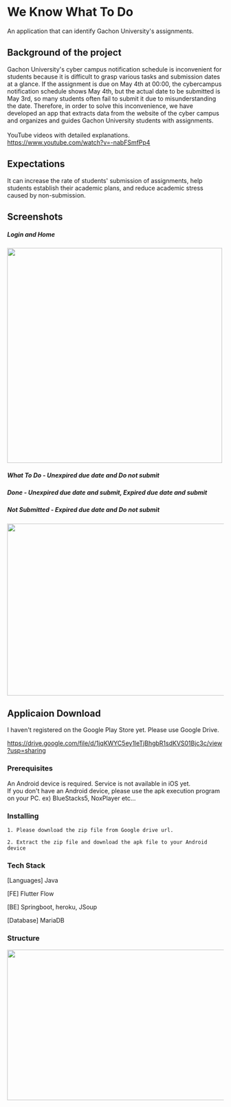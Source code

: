 # We Know What To Do

An application that can identify Gachon University's assignments.

## Background of the project

Gachon University's cyber campus notification schedule is inconvenient for students because it is difficult to grasp various tasks and submission dates at a glance. If the assignment is due on May 4th at 00:00, the cybercampus notification schedule shows May 4th, but the actual date to be submitted is May 3rd, so many students often fail to submit it due to misunderstanding the date. 
Therefore, in order to solve this inconvenience, we have developed an app that extracts data from the website of the cyber campus and organizes and guides Gachon University students with assignments.<br><br>
YouTube videos with detailed explanations.<br> <https://www.youtube.com/watch?v=-nabFSmfPp4>



## Expectations

It can increase the rate of students' submission of assignments, help students establish their academic plans, and reduce academic stress caused by non-submission.

## Screenshots

##### Login and Home <br>
<img src="https://user-images.githubusercontent.com/76763417/177106777-1ef14bde-fee3-416c-90ec-982d8fcee84f.png" width="500" height="500"/>
<br>

##### What To Do - Unexpired due date and Do not submit
##### Done - Unexpired due date and submit, Expired due date and submit
##### Not Submitted - Expired due date and Do not submit
<img src="https://user-images.githubusercontent.com/76763417/177106814-6136fff3-b33e-442b-b839-8532c81f9a8d.png" width="600" height="400"/>


## Applicaion Download
I haven't registered on the Google Play Store yet. Please use Google Drive.

<https://drive.google.com/file/d/1jqKWYC5ey1leTjBhgbR1sdKVS01Bjc3c/view?usp=sharing>

### Prerequisites

An Android device is required. 
Service is not available in iOS yet.<br>
If you don't have an Android device, please use the apk execution program on your PC. ex) BlueStacks5, NoxPlayer etc...



### Installing

```,
1. Please download the zip file from Google drive url.

2. Extract the zip file and download the apk file to your Android device

```

### Tech Stack
[Languages] Java

[FE] Flutter Flow

[BE] Springboot, heroku, JSoup

[Database] MariaDB

### Structure


<img src="https://user-images.githubusercontent.com/76763417/177102845-e620900c-4832-44d4-9be8-f7632ef98ee8.jpg" width="600" height="350"/>


